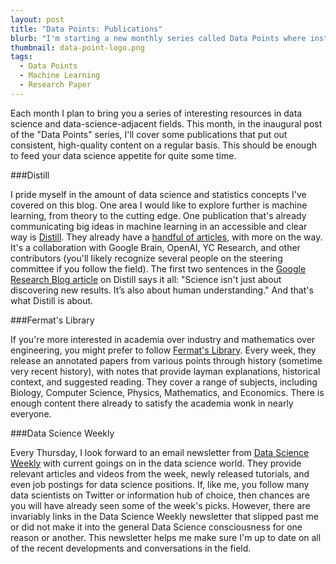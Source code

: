 ```yaml
---
layout: post
title: "Data Points: Publications"
blurb: "I'm starting a new monthly series called Data Points where instead of taking a deep dive into a topic, I hit several topics by highlighting data science publications that speak to me, and hopefully some of which will have an impact on you, as well."
thumbnail: data-point-logo.png
tags: 
  - Data Points
  - Machine Learning
  - Research Paper
---
```


Each month I plan to bring you a series of interesting resources in data science and data-science-adjacent fields. This month, in the inaugural post of the "Data Points" series, I'll cover some publications that put out consistent, high-quality content on a regular basis. This should be enough to feed your data science appetite for quite some time.

###Distill

I pride myself in the amount of data science and statistics concepts I've covered on this blog. One area I would like to explore further is machine learning, from theory to the cutting edge. One publication that's already communicating big ideas in machine learning in an accessible and clear way is [Distill](http://distill.pub/about/). They already have a [handful of articles](http://distill.pub), with more on the way. It's a collaboration with Google Brain, OpenAI, YC Research, and other contributors (you'll likely recognize several people on the steering committee if you follow the field). The first two sentences in the [Google Research Blog article](https://research.googleblog.com/2017/03/distill-supporting-clarity-in-machine.html) on Distill says it all: "Science isn't just about discovering new results. It’s also about human understanding." And that's what Distill is about.

###Fermat's Library

If you're more interested in academia over industry and mathematics over engineering, you might prefer to follow [Fermat's Library](http://fermatslibrary.com). Every week, they release an annotated papers from various points through history (sometime very recent history), with notes that provide layman explanations, historical context, and suggested reading. They cover a range of subjects, including Biology, Computer Science, Physics, Mathematics, and Economics. There is enough content there already to satisfy the academia wonk in nearly everyone.

###Data Science Weekly

Every Thursday, I look forward to an email newsletter from [Data Science Weekly](https://www.datascienceweekly.org) with current goings on in the data science world. They provide relevant articles and videos from the week, newly released tutorials, and even job postings for data science positions. If, like me, you follow many data scientists on Twitter or information hub of choice, then chances are you will have already seen some of the week's picks. However, there are invariably links in the Data Science Weekly newsletter that slipped past me or did not make it into the general Data Science consciousness for one reason or another. This newsletter helps me make sure I'm up to date on all of the recent developments and conversations in the field. 